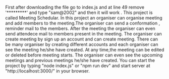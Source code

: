 First after downloading the file go to index.js and at line 49 remove '*********' and type "sam@2002" and then it will work .
This project is called Meeting Schedular.
In this project an organiser can organise meeting and add members to the meeting.The organiser can send a conformation , reminder mail to the members.
After the meeting the organiser can even send attendece mail to members present in the meeting.
The organiser can create meeting by sign up an account and can create meeting.
There can be many organiser by creating different accounts and each organiser can see the meeting he/she have created.
At any time,the meeting can be edited or deleted before meeting starts.
The organiser can even see the upcoming meetings and previous meetings he/she have created.
You can start the project by typing "node index.js" or "npm run dev" and start server at "http://localhost:3000/" in your browser.
